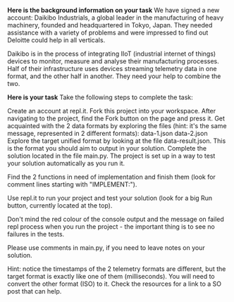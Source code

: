 **Here is the background information on your task**
We have signed a new account: Daikibo Industrials, a global leader in the manufacturing of heavy machinery, founded and headquartered in Tokyo, Japan. They needed assistance with a variety of problems and were impressed to find out Deloitte could help in all verticals.

Daikibo is in the process of integrating IIoT (industrial internet of things) devices to monitor, measure and analyse their manufacturing processes. Half of their infrastructure uses devices streaming telemetry data in one format, and the other half in another. They need your help to combine the two.

**Here is your task**
Take the following steps to complete the task:

Create an account at repl.it.
Fork this project into your workspace.
After navigating to the project, find the Fork button on the page and press it.
Get acquainted with the 2 data formats by exploring the files (hint: it's the same message, represented in 2 different formats):
data-1.json
data-2.json
Explore the target unified format by looking at the file data-result.json. This is the format you should aim to output in your solution.
Complete the solution located in the file main.py.
The project is set up in a way to test your solution automatically as you run it.

Find the 2 functions in need of implementation and finish them (look for comment lines starting with "IMPLEMENT:").

Use repl.it to run your project and test your solution (look for a big Run button, currently located at the top).

Don't mind the red colour of the console output and the message on failed repl process when you run the project - the important thing is to see no failures in the tests.

Please use comments in main.py, if you need to leave notes on your solution.

Hint: notice the timestamps of the 2 telemetry formats are different, but the target format is exactly like one of them (milliseconds). You will need to convert the other format (ISO) to it. Check the resources for a link to a SO post that can help.
